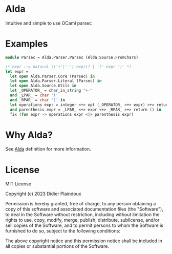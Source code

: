 # Alda

Intuitive and simple to use OCaml parsec 

# Examples

```ocaml
module Parsec = Alda.Parser.Parsec (Alda.Source.FromChars)

(* expr ::= natural (('+'|'-') expr)? | '(' expr ')' *)
let expr =
  let open Alda.Parser.Core (Parsec) in
  let open Alda.Parser.Literal (Parsec) in
  let open Alda.Source.Utils in
  let _OPERATOR_ = char_in_string "+-"
  and _LPAR_ = char '('
  and _RPAR_ = char ')' in
  let operations expr = integer <+> opt (_OPERATOR_ <+> expr) >+> return ()
  and parenthesis expr = _LPAR_ <+> expr <+> _RPAR_ >+> return () in
  fix (fun expr -> operations expr <|> parenthesis expr)
```

# Why Alda?

See [Alda](https://www.elfdict.com/wt/250048) definition for more information.

# License 

MIT License

Copyright (c) 2023 Didier Plaindoux

Permission is hereby granted, free of charge, to any person obtaining a copy
of this software and associated documentation files (the "Software"), to deal
in the Software without restriction, including without limitation the rights
to use, copy, modify, merge, publish, distribute, sublicense, and/or sell
copies of the Software, and to permit persons to whom the Software is
furnished to do so, subject to the following conditions:

The above copyright notice and this permission notice shall be included in all
copies or substantial portions of the Software.